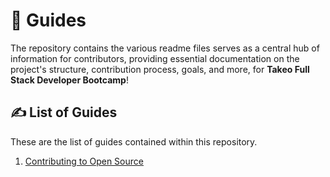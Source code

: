 
# 📕 Guides

The repository contains the various readme files serves as a central hub of information for contributors, providing essential documentation on the project's structure, contribution process, goals, and more, for **Takeo Full Stack Developer Bootcamp**!


## ✍️ List of Guides

These are the list of guides contained within this repository.

1. [Contributing to Open Source](https://github.com/nitishkaf/Guides/blob/main/Contributing_to_Open_Source.md)
